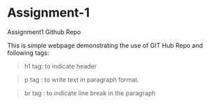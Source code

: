 # Assignment-1
 Assignment1 Github Repo

This is simple webpage demonstrating the use of GIT Hub Repo and following tags:

> h1 tag: to indicate header

> p tag : to write text in paragraph format.

> br tag : to indicate line break in the paragraph
